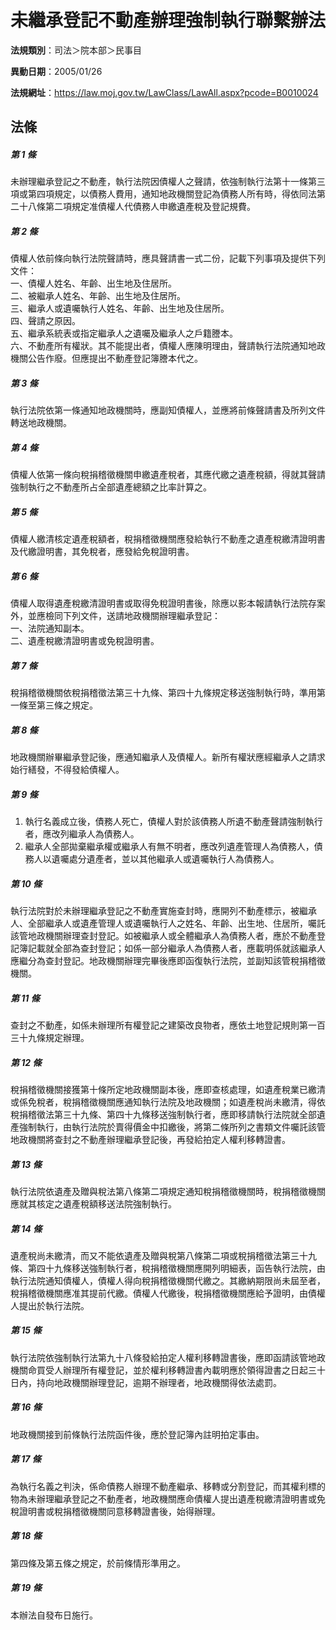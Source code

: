 # 未繼承登記不動產辦理強制執行聯繫辦法

**法規類別**：司法＞院本部＞民事目

**異動日期**：2005/01/26  

**法規網址**：https://law.moj.gov.tw/LawClass/LawAll.aspx?pcode=B0010024





## 法條
##### 第 1 條
未辦理繼承登記之不動產，執行法院因債權人之聲請，依強制執行法第十一條第三項或第四項規定，以債務人費用，通知地政機關登記為債務人所有時，得依同法第二十八條第二項規定准債權人代債務人申繳遺產稅及登記規費。

##### 第 2 條
債權人依前條向執行法院聲請時，應具聲請書一式二份，記載下列事項及提供下列文件：  
一、債權人姓名、年齡、出生地及住居所。  
二、被繼承人姓名、年齡、出生地及住居所。  
三、繼承人或遺囑執行人姓名、年齡、出生地及住居所。  
四、聲請之原因。  
五、繼承系統表或指定繼承人之遺囑及繼承人之戶籍謄本。  
六、不動產所有權狀。其不能提出者，債權人應陳明理由，聲請執行法院通知地政機關公告作廢。但應提出不動產登記簿謄本代之。  

##### 第 3 條
執行法院依第一條通知地政機關時，應副知債權人，並應將前條聲請書及所列文件轉送地政機關。

##### 第 4 條
債權人依第一條向稅捐稽徵機關申繳遺產稅者，其應代繳之遺產稅額，得就其聲請強制執行之不動產所占全部遺產總額之比率計算之。

##### 第 5 條
債權人繳清核定遺產稅額者，稅捐稽徵機關應發給執行不動產之遺產稅繳清證明書及代繳證明書，其免稅者，應發給免稅證明書。

##### 第 6 條
債權人取得遺產稅繳清證明書或取得免稅證明書後，除應以影本報請執行法院存案外，並應檢同下列文件，送請地政機關辦理繼承登記：  
一、法院通知副本。  
二、遺產稅繳清證明書或免稅證明書。  

##### 第 7 條
稅捐稽徵機關依稅捐稽徵法第三十九條、第四十九條規定移送強制執行時，準用第一條至第三條之規定。

##### 第 8 條
地政機關辦畢繼承登記後，應通知繼承人及債權人。新所有權狀應經繼承人之請求始行繕發，不得發給債權人。

##### 第 9 條
1. 執行名義成立後，債務人死亡，債權人對於該債務人所遺不動產聲請強制執行者，應改列繼承人為債務人。
1. 繼承人全部拋棄繼承權或繼承人有無不明者，應改列遺產管理人為債務人，債務人以遺囑處分遺產者，並以其他繼承人或遺囑執行人為債務人。

##### 第 10 條
執行法院對於未辦理繼承登記之不動產實施查封時，應開列不動產標示，被繼承人、全部繼承人或遺產管理人或遺囑執行人之姓名、年齡、出生地、住居所，囑託該管地政機關辦理查封登記。如被繼承人或全體繼承人為債務人者，應於不動產登記簿記載就全部為查封登記；如係一部分繼承人為債務人者，應載明係就該繼承人應繼分為查封登記。地政機關辦理完畢後應即函復執行法院，並副知該管稅捐稽徵機關。

##### 第 11 條
查封之不動產，如係未辦理所有權登記之建築改良物者，應依土地登記規則第一百三十九條規定辦理。

##### 第 12 條
稅捐稽徵機關接獲第十條所定地政機關副本後，應即查核處理，如遺產稅業已繳清或係免稅者，稅捐稽徵機關應通知執行法院及地政機關；如遺產稅尚未繳清，得依稅捐稽徵法第三十九條、第四十九條移送強制執行者，應即移請執行法院就全部遺產強制執行，由執行法院於賣得價金中扣繳後，將第二條所列之書類文件囑託該管地政機關將查封之不動產辦理繼承登記後，再發給拍定人權利移轉證書。

##### 第 13 條
執行法院依遺產及贈與稅法第八條第二項規定通知稅捐稽徵機關時，稅捐稽徵機關應就其核定之遺產稅額移送法院強制執行。

##### 第 14 條
遺產稅尚未繳清，而又不能依遺產及贈與稅第八條第二項或稅捐稽徵法第三十九條、第四十九條移送強制執行者，稅捐稽徵機關應開列明細表，函告執行法院，由執行法院通知債權人，債權人得向稅捐稽徵機關代繳之。其繳納期限尚未屆至者，稅捐稽徵機關應准其提前代繳。債權人代繳後，稅捐稽徵機關應給予證明，由債權人提出於執行法院。

##### 第 15 條
執行法院依強制執行法第九十八條發給拍定人權利移轉證書後，應即函請該管地政機關命買受人辦理所有權登記，並於權利移轉證書內載明應於領得證書之日起三十日內，持向地政機關辦理登記，逾期不辦理者，地政機關得依法處罰。

##### 第 16 條
地政機關接到前條執行法院函件後，應於登記簿內註明拍定事由。

##### 第 17 條
為執行名義之判決，係命債務人辦理不動產繼承、移轉或分割登記，而其權利標的物為未辦理繼承登記之不動產者，地政機關應命債權人提出遺產稅繳清證明書或免稅證明書或稅捐稽徵機關同意移轉證書後，始得辦理。

##### 第 18 條
第四條及第五條之規定，於前條情形準用之。

##### 第 19 條
本辦法自發布日施行。


